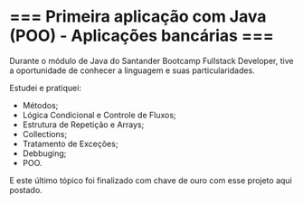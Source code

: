 #  === Primeira aplicação com Java (POO) - Aplicações bancárias ===

Durante o módulo de Java do Santander Bootcamp Fullstack Developer, tive a oportunidade de conhecer a linguagem e suas particularidades.

Estudei e pratiquei:
  - Métodos;
  - Lógica Condicional e Controle de Fluxos;
  - Estrutura de Repetição e Arrays;
  - Collections;
  - Tratamento de Exceções;
  - Debbuging;
  - POO.
  
E este último tópico foi finalizado com chave de ouro com esse projeto aqui postado.
